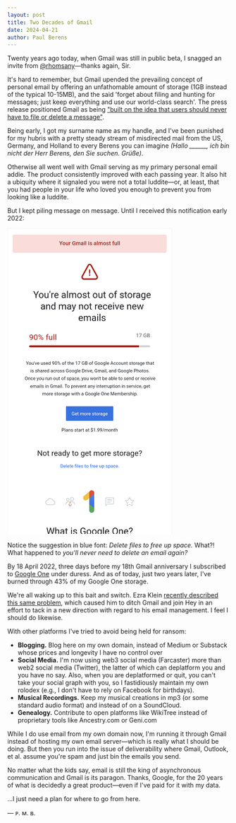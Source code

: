 ```yaml
---
layout: post
title: Two Decades of Gmail
date: 2024-04-21
author:	Paul Berens
---
```

Twenty years ago today, when Gmail was still in public beta, I snagged an invite from [@rhomsany](https://twitter.com/rhomsany)—thanks again, Sir.

It's hard to remember, but Gmail upended the prevailing concept of personal email by offering an unfathomable amount of storage (1GB instead of the typical 10-15MB), and the said 'forget about filing and hunting for messages; just keep everything and use our world-class search'. The press release positioned Gmail as being ["built on the idea that users should never have to file or delete a message"](https://googlepress.blogspot.com/2004/04/google-gets-message-launches-gmail.html). 

Being early, I got my surname name as my handle, and I've been punished for my hubris with a pretty steady stream of misdirected mail from the US, Germany, and Holland to every Berens you can imagine *(Hallo ______, ich bin nicht der Herr Berens, den Sie suchen. Grüße)*.

Otherwise all went well with Gmail serving as my primary personal email addie. The product consistently improved with each passing year. It also hit a ubiquity where it signaled you were not a total luddite—or, at least, that you had people in your life who loved you enough to prevent you from looking like a luddite.

But I kept piling message on message. Until I received this notification early 2022:

![Gmail out of storage notification](/assets/images/gmail.storage.png)

Notice the suggestion in blue font: *Delete files to free up space.* What?! What happened to *you'll never need to delete an email again?*

By 18 April 2022, three days before my 18th Gmail anniversary I subscribed to [Google One](https://one.google.com/) under duress. And as of today, just two years later, I've burned through 43% of my Google One storage. 

We're all waking up to this bait and switch. Ezra Klein [recently described this same problem](https://www.nytimes.com/2024/04/07/opinion/gmail-email-digital-shame.html), which caused him to ditch Gmail and join Hey in an effort to tack in a new direction with regard to his email management. I feel I should do likewise.

With other platforms I've tried to avoid being held for ransom:
- **Blogging.** Blog here on my own domain, instead of Medium or Substack whose prices and longevity I have no control over
- **Social Media.** I'm now using web3 social media (Farcaster) more than web2 social media (Twitter), the latter of which can deplatform you and you have no say. Also, when you are deplatformed or quit, you can't take your social graph with you, so I fastidiously maintain my own rolodex (e.g., I don't have to rely on Facebook for birthdays).
- **Musical Recordings.** Keep my musical creations in mp3 (or some standard audio format) and instead of on a SoundCloud.
- **Genealogy.** Contribute to open platforms like WikiTree instead of proprietary tools like Ancestry.com or Geni.com

While I do use email from my own domain now, I'm running it through Gmail instead of hosting my own email server—which is really what I should be doing. But then you run into the issue of deliverability where Gmail, Outlook, et al. assume you're spam and just bin the emails you send.

No matter what the kids say, email is still the king of asynchronous communication and Gmail is its paragon. Thanks, Google, for the 20 years of what is decidedly a great product—even if I've paid for it with my data.

...I just need a plan for where to go from here.

— ᴘ. ᴍ. ʙ.